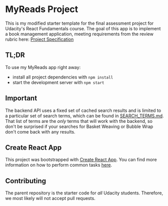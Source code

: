 # MyReads Project

This is my modified starter template for the final assessment project for Udacity's React Fundamentals course. The goal of this app is to implement a book management application, meeting requirements from the review rubric here: [Project Specification](https://review.udacity.com/#!/rubrics/918/view)


## TL;DR

To use my MyReads app right away:

* install all project dependencies with `npm install`
* start the development server with `npm start`

## Important
The backend API uses a fixed set of cached search results and is limited to a particular set of search terms, which can be found in [SEARCH_TERMS.md](SEARCH_TERMS.md). That list of terms are the _only_ terms that will work with the backend, so don't be surprised if your searches for Basket Weaving or Bubble Wrap don't come back with any results.

## Create React App

This project was bootstrapped with [Create React App](https://github.com/facebookincubator/create-react-app). You can find more information on how to perform common tasks [here](https://github.com/facebookincubator/create-react-app/blob/master/packages/react-scripts/template/README.md).

## Contributing

The parent repository is the starter code for _all_ Udacity students. Therefore, we most likely will not accept pull requests.
